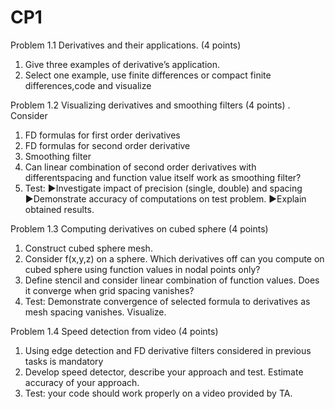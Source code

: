# CP1

Problem 1.1
Derivatives and their applications.  (4 points)
1.  Give three examples of derivative’s application.
2.  Select one example, use finite differences or compact finite differences,code and visualize


Problem 1.2
Visualizing derivatives and smoothing filters (4 points) .  
Consider
1.  FD formulas for first order derivatives
2.  FD formulas for second order derivative
3.  Smoothing filter
4.  Can linear combination of second order derivatives with differentspacing and function value itself work as smoothing filter?
5. Test:
 ▶Investigate impact of precision (single, double) and spacing
 ▶Demonstrate accuracy of computations on test problem.
 ▶Explain obtained results.
 
 Problem 1.3
 Computing derivatives on cubed sphere (4 points)
 1.  Construct cubed sphere mesh.
 2.  Consider f(x,y,z) on a sphere.  Which derivatives off can you compute on cubed sphere using function values in nodal points only?
 3.  Define stencil and consider linear combination of function values.  Does it converge when grid spacing vanishes?
 4.  Test:  Demonstrate convergence of selected formula to derivatives as mesh spacing vanishes.  Visualize.

Problem 1.4
Speed detection from video (4 points)
1.  Using edge detection and FD derivative filters considered in previous tasks is mandatory
2.  Develop speed detector, describe your approach and test.  Estimate accuracy of your approach.
3.  Test:  your code should work properly on a video provided by TA.
